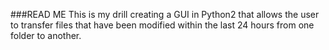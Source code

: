 ###READ ME
This is my drill creating a GUI in Python2 that allows the user to transfer files that have been modified within the last 24 hours from one folder to another.
